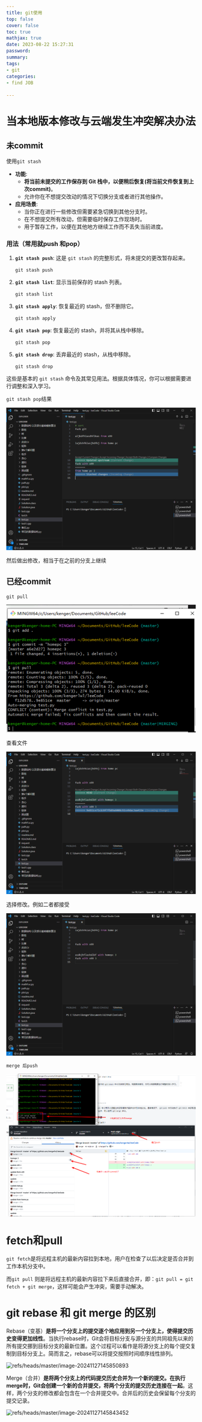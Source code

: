 ```yaml
---
title: git使用
top: false
cover: false
toc: true
mathjax: true
date: 2023-08-22 15:27:31
password:
summary:
tags:
- git
categories:
- find JOB

---
```




# 当本地版本修改与云端发生冲突解决办法

## 未commit

使用`git stash`

- **功能**:
  - **将当前未提交的工作保存到 Git 栈中，以便稍后恢复(将当前文件恢复到上次commit)**。
  - 允许你在不想提交改动的情况下切换分支或者进行其他操作。
- **应用场景**:
  - 当你正在进行一些修改但需要紧急切换到其他分支时。
  - 在不想提交所有改动，但需要临时保存工作现场时。
  - 用于暂存工作，以便在其他地方继续工作而不丢失当前进度。

### 用法（常用就push 和pop）

1. **`git stash push`**: 这是 `git stash` 的完整形式，将未提交的更改暂存起来。

   ```
   git stash push
   ```

2. **`git stash list`**: 显示当前保存的 stash 列表。

   ```
   git stash list
   ```

3. **`git stash apply`**: 恢复最近的 stash，但不删除它。

   ```
   git stash apply
   ```

4. **`git stash pop`**: 恢复最近的 stash，并将其从栈中移除。

   ```
   git stash pop
   ```

5. **`git stash drop`**: 丢弃最近的 stash，从栈中移除。

   ```
   git stash drop
   ```

这些是基本的 `git stash` 命令及其常见用法。根据具体情况，你可以根据需要进行调整和深入学习。



`git stash pop`结果

![refs/heads/master/image-20240320002801980](https://raw.githubusercontent.com/kengerlwl/kengerlwl.github.io/refs/heads/master/image/b2f8414f6cbfc15e7744f2112f9bde7d/6564124d1c13fba84ff5a68727fc7a10.png)

然后做出修改，相当于在之前的分支上继续







## 已经commit





`git pull`

![refs/heads/master/image-20240320003754753](https://raw.githubusercontent.com/kengerlwl/kengerlwl.github.io/refs/heads/master/image/b2f8414f6cbfc15e7744f2112f9bde7d/9d9c71e96815daf4b20625a2939c90ef.png)



查看文件

![refs/heads/master/image-20240320003815852](https://raw.githubusercontent.com/kengerlwl/kengerlwl.github.io/refs/heads/master/image/b2f8414f6cbfc15e7744f2112f9bde7d/5fdf6af1eda4fd9dd760c61a225d8c95.png)



选择修改。例如二者都接受



![refs/heads/master/image-20240320003841710](https://raw.githubusercontent.com/kengerlwl/kengerlwl.github.io/refs/heads/master/image/b2f8414f6cbfc15e7744f2112f9bde7d/92ce6f1a30134b1939f9db89e452488c.png)



`merge 后push`

![refs/heads/master/image-20240320004238882](https://raw.githubusercontent.com/kengerlwl/kengerlwl.github.io/refs/heads/master/image/b2f8414f6cbfc15e7744f2112f9bde7d/eb2a32111ff31d8fa046a25e248f26c2.png)









# fetch和pull



`git fetch`是将远程主机的最新内容拉到本地，用户在检查了以后决定是否合并到工作本机分支中。

而`git pull` 则是将远程主机的最新内容拉下来后直接合并，即：`git pull = git fetch + git merge`，这样可能会产生冲突，需要手动解决。







# git rebase 和 git merge 的区别



Rebase（变基）**是将一个分支上的提交逐个地应用到另一个分支上，使得提交历史变得更加线性**。当执行rebase时，Git会将目标分支与源分支的共同祖先以来的所有提交挪到目标分支的最新位置。这个过程可以看作是将源分支上的每个提交复制到目标分支上。简而言之，rebase可以将提交按照时间顺序线性排列。

![refs/heads/master/image-20241127145850893](https://cdn.jsdelivr.net/gh/kengerlwl/kengerlwl.github.io/image/b2f8414f6cbfc15e7744f2112f9bde7d/c91a6962cf95228ea82b50b90d09959a.png)

Merge（合并）**是将两个分支上的代码提交历史合并为一个新的提交。在执行merge时，Git会创建一个新的合并提交，将两个分支的提交历史连接在一起**。这样，两个分支的修改都会包含在一个合并提交中。合并后的历史会保留每个分支的提交记录。



![refs/heads/master/image-20241127145843452](https://cdn.jsdelivr.net/gh/kengerlwl/kengerlwl.github.io/image/b2f8414f6cbfc15e7744f2112f9bde7d/38e5537a6cedbf87bf4ea17e72c7c29d.png)
